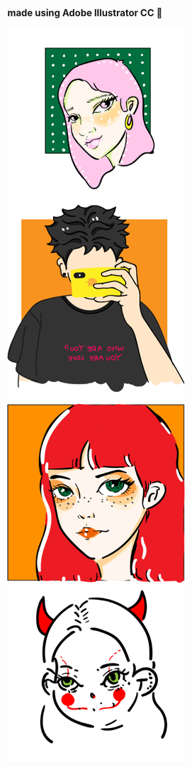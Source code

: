 
## made using Adobe Illustrator CC  :art:
<img src="girl.jpg" width="400"/><img src="01.jpg" width="400"/><img src="yaya.png" width="400"/><img src="鬼脸.jpg" width="400"/>
